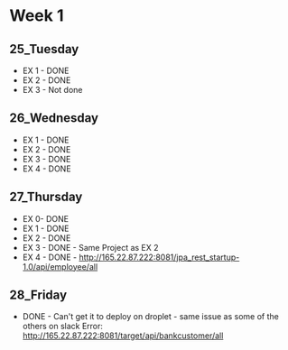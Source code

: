 # Week 1

## 25_Tuesday

* EX 1 - DONE
* EX 2 - DONE
* EX 3 - Not done

## 26_Wednesday

* EX 1 - DONE
* EX 2 - DONE
* EX 3 - DONE
* EX 4 - DONE

## 27_Thursday

* EX 0- DONE
* EX 1 - DONE
* EX 2 - DONE
* EX 3 - DONE - Same Project as EX 2
* EX 4 - DONE - http://165.22.87.222:8081/jpa_rest_startup-1.0/api/employee/all

## 28_Friday

* DONE - Can't get it to deploy on droplet - same issue as some of the others on slack
Error: http://165.22.87.222:8081/target/api/bankcustomer/all
